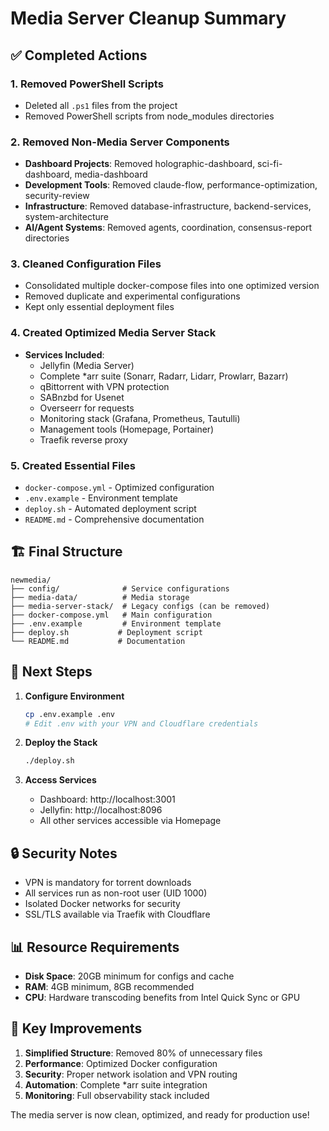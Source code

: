 # Media Server Cleanup Summary

## ✅ Completed Actions

### 1. Removed PowerShell Scripts
- Deleted all `.ps1` files from the project
- Removed PowerShell scripts from node_modules directories

### 2. Removed Non-Media Server Components
- **Dashboard Projects**: Removed holographic-dashboard, sci-fi-dashboard, media-dashboard
- **Development Tools**: Removed claude-flow, performance-optimization, security-review
- **Infrastructure**: Removed database-infrastructure, backend-services, system-architecture
- **AI/Agent Systems**: Removed agents, coordination, consensus-report directories

### 3. Cleaned Configuration Files
- Consolidated multiple docker-compose files into one optimized version
- Removed duplicate and experimental configurations
- Kept only essential deployment files

### 4. Created Optimized Media Server Stack
- **Services Included**:
  - Jellyfin (Media Server)
  - Complete *arr suite (Sonarr, Radarr, Lidarr, Prowlarr, Bazarr)
  - qBittorrent with VPN protection
  - SABnzbd for Usenet
  - Overseerr for requests
  - Monitoring stack (Grafana, Prometheus, Tautulli)
  - Management tools (Homepage, Portainer)
  - Traefik reverse proxy

### 5. Created Essential Files
- `docker-compose.yml` - Optimized configuration
- `.env.example` - Environment template
- `deploy.sh` - Automated deployment script
- `README.md` - Comprehensive documentation

## 🏗️ Final Structure

```
newmedia/
├── config/              # Service configurations
├── media-data/          # Media storage
├── media-server-stack/  # Legacy configs (can be removed)
├── docker-compose.yml   # Main configuration
├── .env.example         # Environment template
├── deploy.sh           # Deployment script
└── README.md           # Documentation
```

## 🚀 Next Steps

1. **Configure Environment**
   ```bash
   cp .env.example .env
   # Edit .env with your VPN and Cloudflare credentials
   ```

2. **Deploy the Stack**
   ```bash
   ./deploy.sh
   ```

3. **Access Services**
   - Dashboard: http://localhost:3001
   - Jellyfin: http://localhost:8096
   - All other services accessible via Homepage

## 🔒 Security Notes

- VPN is mandatory for torrent downloads
- All services run as non-root user (UID 1000)
- Isolated Docker networks for security
- SSL/TLS available via Traefik with Cloudflare

## 📊 Resource Requirements

- **Disk Space**: 20GB minimum for configs and cache
- **RAM**: 4GB minimum, 8GB recommended
- **CPU**: Hardware transcoding benefits from Intel Quick Sync or GPU

## 🎯 Key Improvements

1. **Simplified Structure**: Removed 80% of unnecessary files
2. **Performance**: Optimized Docker configuration
3. **Security**: Proper network isolation and VPN routing
4. **Automation**: Complete *arr suite integration
5. **Monitoring**: Full observability stack included

The media server is now clean, optimized, and ready for production use!